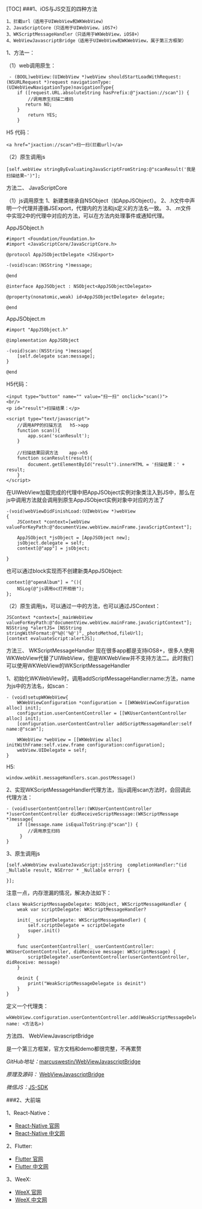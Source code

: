 [TOC]
###1、iOS与JS交互的四种方法

    1、拦截url（适用于UIWebView和WKWebView） 
    2、JavaScriptCore（只适用于UIWebView，iOS7+） 
    3、WKScriptMessageHandler（只适用于WKWebView，iOS8+） 
    4、WebViewJavascriptBridge（适用于UIWebView和WKWebView，属于第三方框架）

1、方法一：

（1）web调用原生：

```
 - (BOOL)webView:(UIWebView *)webView shouldStartLoadWithRequest:(NSURLRequest *)request navigationType:(UIWebViewNavigationType)navigationType{
    if ([request.URL.absoluteString hasPrefix:@"jxaction://scan"]) {
        //调用原生扫描二维码
       return NO;
    }
        return YES;
    }
```

H5 代码：
```
<a href="jxaction://scan">扫一扫(拦截url)</a>
```

（2）原生调用js

```
[self.webView stringByEvaluatingJavaScriptFromString:@"scanResult('我是扫描结果~')"];
```

方法二、 JavaScriptCore

（1）js调用原生 
1、新建类继承自NSObject（如AppJSObject）。 
2、.h文件中声明一个代理并遵循JSExport，代理内的方法和js定义的方法名一致。 
3、.m文件中实现2中的代理中对应的方法，可以在方法内处理事件或通知代理。

AppJSObject.h
```
#import <Foundation/Foundation.h>
#import <JavaScriptCore/JavaScriptCore.h>

@protocol AppJSObjectDelegate <JSExport>

-(void)scan:(NSString *)message;

@end

@interface AppJSObject : NSObject<AppJSObjectDelegate>

@property(nonatomic,weak) id<AppJSObjectDelegate> delegate;

@end

```

AppJSObject.m
```
#import "AppJSObject.h"

@implementation AppJSObject

-(void)scan:(NSString *)message{
    [self.delegate scan:message];
}

@end
```

H5代码：
```
<input type="button" name="" value="扫一扫" onclick="scan()">
<br/>
<p id="result">扫描结果：</p>

<script type="text/javascript">
    //调用APP的扫描方法   h5->app
    function scan(){
        app.scan('scanResult');
    }

    //扫描结果回调方法    app->h5
    function scanResult(result){
        document.getElementById("result").innerHTML = '扫描结果：' + result;  
    }
</script>
```

在UIWebView加载完成的代理中把AppJSObject实例对象类注入到JS中，那么在js中调用方法就会调用到原生AppJSObject实例对象中对应的方法了
```
-(void)webViewDidFinishLoad:(UIWebView *)webView
{
    JSContext *context=[webView valueForKeyPath:@"documentView.webView.mainFrame.javaScriptContext"];

    AppJSObject *jsObject = [AppJSObject new];
    jsObject.delegate = self;
    context[@"app"] = jsObject;

}
```
也可以通过block实现而不创建新类AppJSObject:
```
context[@"openAlbum"] = ^(){
    NSLog(@"js调用oc打开相册");
};
```

（2）原生调用js，可以通过一中的方法，也可以通过JSContext：
```
JSContext *context=[_mainWebView valueForKeyPath:@"documentView.webView.mainFrame.javaScriptContext"];
NSString *alertJS= [NSString stringWithFormat:@"%@('%@')",_photoMethod,fileUrl];
[context evaluateScript:alertJS];

```

方法三、 WKScriptMessageHandler
现在很多app都是支持iOS8+，很多人使用WKWebView代替了UIWebView，但是WKWebView并不支持方法二。此时我们可以使用WKWebView的WKScriptMessageHandler 

1、初始化WKWebView时，调用addScriptMessageHandler:name:方法，name为js中的方法名，如scan：
```
- (void)setupWKWebView{
    WKWebViewConfiguration *configuration = [[WKWebViewConfiguration alloc] init];
    configuration.userContentController = [[WKUserContentController alloc] init];
    [configuration.userContentController addScriptMessageHandler:self name:@"scan"];

    WKWebView *webView = [[WKWebView alloc] initWithFrame:self.view.frame configuration:configuration];
    webView.UIDelegate = self;
}
```

H5:
```
window.webkit.messageHandlers.scan.postMessage() 
```
2、实现WKScriptMessageHandler代理方法，当js调用scan方法时，会回调此代理方法：
```
- (void)userContentController:(WKUserContentController *)userContentController didReceiveScriptMessage:(WKScriptMessage *)message{
    if ([message.name isEqualToString:@"scan"]) {
        //调用原生扫码
     }
}
```

3、原生调用js
```
[self.wkWebView evaluateJavaScript:jsString  completionHandler:^(id _Nullable result, NSError * _Nullable error) {

}];
```

注意一点，内存泄漏的情况，解决办法如下：
```
class WeakScriptMessageDelegate: NSObject, WKScriptMessageHandler {
    weak var scriptDelegate: WKScriptMessageHandler?
    
    init(_ scriptDelegate: WKScriptMessageHandler) {
        self.scriptDelegate = scriptDelegate
        super.init()
    }
    
    func userContentController(_ userContentController: WKUserContentController, didReceive message: WKScriptMessage) {
        scriptDelegate?.userContentController(userContentController, didReceive: message)
    }
    
    deinit {
        print("WeakScriptMessageDelegate is deinit")
    }
}
```
定义一个代理类：
```
wkWebView.configuration.userContentController.add(WeakScriptMessageDelegate.init(self), name: <方法名>)
```
方法四、 WebViewJavascriptBridge

是一个第三方框架，官方文档和demo都很完整，不再累赘

*GitHub地址：*[marcuswestin/WebViewJavascriptBridge](https://github.com/marcuswestin/WebViewJavascriptBridge)

*原理及源码：* [WebViewJavascriptBridge](https://github.com/ShannonChenCHN/iOSDevLevelingUp/tree/master/ReadingSourceCode/WebViewJavascriptBridgeNotes)

*微信JS：*[JS-SDK](https://qydev.weixin.qq.com/wiki/index.php?title=%E5%BE%AE%E4%BF%A1JS-SDK%E6%8E%A5%E5%8F%A3&oldid=1667)

###2、大前端

1、React-Native：
* [React-Native 官网](https://facebook.github.io/react-native/)
* [React-Native 中文网](https://reactnative.cn/)

2、Flutter:
* [Flutter 官网](https://flutter.dev/)
* [Flutter 中文网](https://flutterchina.club/)

3、WeeX:
* [WeeX 官网](https://weex.incubator.apache.org/)
* [WeeX 中文网](https://weex.apache.org/zh/guide/introduction.html)
